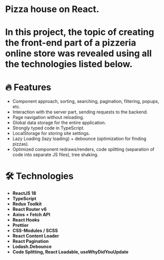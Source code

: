  

 # Pizza house on React.
 
 #  In this project, the topic of creating the front-end part of a pizzeria online store was revealed using all the technologies listed below.
 
 # 🔥 Features
- Component approach, sorting, searching, pagination, filtering, popups, etc.
- Interaction with the server part, sending requests to the backend.
- Page navigation without reloading.
- Global data storage for the entire application.
- Strongly typed code in TypeScript.
- LocalStorage for storing site settings.
- Lazy Loading (lazy loading) + debounce (optimization for finding pizzas).
- Optimized component redraws/renders, code splitting (separation of code into separate JS files), tree shaking.

# 🛠 Technologies
- **ReactJS 18**
- **TypeScript**
- **Redux Toolkit**
- **React Router v6** 
- **Axios + Fetch API** 
- **React Hooks** 
- **Prettier** 
- **CSS-Modules / SCSS**
- **React Content Loader**
- **React Pagination**
- **Lodash.Debounce**
- **Code Splitting, React Loadable, useWhyDidYouUpdate**
